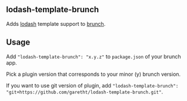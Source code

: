 ## lodash-template-brunch
Adds [lodash](http://lodash.com/) template support to
[brunch](http://brunch.io).

## Usage
Add `"lodash-template-brunch": "x.y.z"` to `package.json` of your brunch
app.

Pick a plugin version that corresponds to your minor (y) brunch version.

If you want to use git version of plugin, add
`"lodash-template-brunch": "git+https://github.com/garetht/lodash-template-brunch.git"`.

